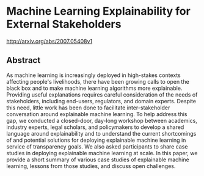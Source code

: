 # Machine Learning Explainability for External Stakeholders
http://arxiv.org/abs/2007.05408v1
## Abstract
As machine learning is increasingly deployed in high-stakes contexts affecting people's livelihoods, there have been growing calls to open the black box and to make machine learning algorithms more explainable. Providing useful explanations requires careful consideration of the needs of stakeholders, including end-users, regulators, and domain experts. Despite this need, little work has been done to facilitate inter-stakeholder conversation around explainable machine learning. To help address this gap, we conducted a closed-door, day-long workshop between academics, industry experts, legal scholars, and policymakers to develop a shared language around explainability and to understand the current shortcomings of and potential solutions for deploying explainable machine learning in service of transparency goals. We also asked participants to share case studies in deploying explainable machine learning at scale. In this paper, we provide a short summary of various case studies of explainable machine learning, lessons from those studies, and discuss open challenges.